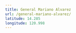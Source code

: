 ```yaml
---
title: General Mariano Alvarez
url: /general-mariano-alvarez/
latitude: 14.285
longitude: 120.998
---
```

